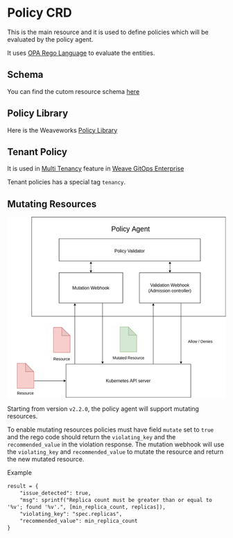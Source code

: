 # Policy CRD

This is the main resource and it is used to define policies which will be evaluated by the policy agent.

It uses [OPA Rego Language](https://www.openpolicyagent.org/docs/latest/policy-language) to evaluate the entities.

## Schema

You can find the cutom resource schema [here](../config/crd/bases/pac.weave.works_policies.yaml)


## Policy Library

Here is the Weaveworks [Policy Library](https://github.com/weaveworks/policy-library)

## Tenant Policy

It is used in [Multi Tenancy](https://docs.gitops.weave.works/docs/enterprise/multi-tenancy/) feature in [Weave GitOps Enterprise](https://docs.gitops.weave.works/docs/enterprise/intro/)

Tenant policies has a special tag `tenancy`. 

## Mutating Resources


![](./mutation.png)

Starting from version `v2.2.0`, the policy agent will support mutating resources.

To enable mutating resources policies must have field `mutate` set to `true` and the rego code should return the `violating_key` and the `recommended_value` in the violation response. The mutation webhook will use the `violating_key` and `recommended_value` to mutate the resource and return the new mutated resource.

Example 

```
result = {
    "issue_detected": true,
    "msg": sprintf("Replica count must be greater than or equal to '%v'; found '%v'.", [min_replica_count, replicas]),
    "violating_key": "spec.replicas",
    "recommended_value": min_replica_count
}
```

